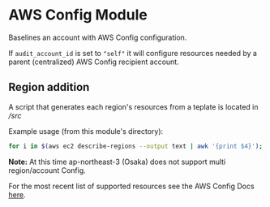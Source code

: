 # AWS Config Module
Baselines an account with AWS Config configuration.

If `audit_account_id` is set to `"self"` it will configure resources needed by a parent (centralized) AWS Config recipient account.

## Region addition
A script that generates each region's resources from a teplate is located in _/src_

Example usage (from this module's directory):
```bash
for i in $(aws ec2 describe-regions --output text | awk '{print $4}'); do rm -rf config_$i.tf && ./src/template_gen.sh $i > config_$i.tf; done && rm config_ap-northeast-3.tf
```

**Note:** At this time ap-northeast-3 (Osaka) does not support multi region/account Config.

For the most recent list of supported resources see the AWS Config Docs [here](https://docs.aws.amazon.com/config/latest/developerguide/aggregate-data.html).
